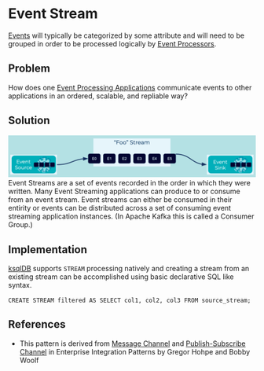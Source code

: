 # Event Stream
[Events](../event/event.md) will typically be categorized by some attribute and will need to be grouped in order to be processed logically by [Event Processors](../event-processing/event-processor.md). 

## Problem
How does one [Event Processing Applications](../event-processing/event-processing-application.md) communicate events to other applications in an ordered, scalable, and repliable way?

## Solution
![event-stream](../img/event-stream.png)
Event Streams are a set of events recorded in the order in which they were written. Many Event Streaming applications can produce to or consume from an event stream. Event streams can either be consumed in their entirity or events can be distributed across a set of consuming event streaming application instances. (In Apache Kafka this is called a Consumer Group.) 

## Implementation
[ksqlDB]() supports `STREAM` processing natively and creating a stream from an existing stream can be accomplished using basic declarative SQL like syntax.
```
CREATE STREAM filtered AS SELECT col1, col2, col3 FROM source_stream;
```

## References
* This pattern is derived from [Message Channel](https://www.enterpriseintegrationpatterns.com/patterns/messaging/MessageChannel.html) and [Publish-Subscribe Channel](https://www.enterpriseintegrationpatterns.com/patterns/messaging/PublishSubscribeChannel.html) in Enterprise Integration Patterns by Gregor Hohpe and Bobby Woolf

